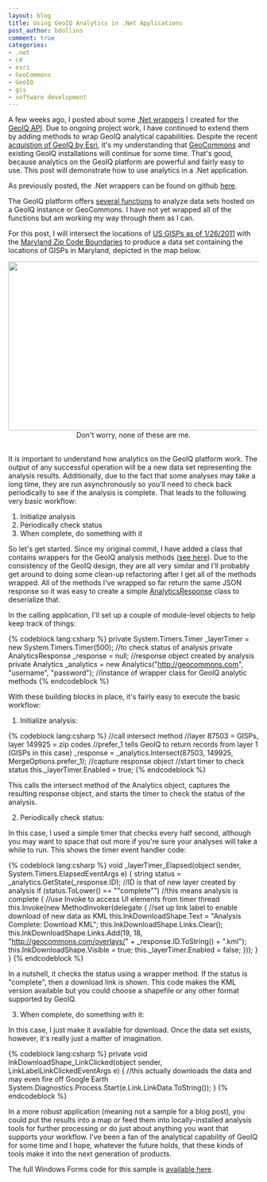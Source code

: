 ```yaml
---
layout: blog
title: Using GeoIQ Analytics in .Net Applications
post_author: bdollins
comment: true
categories:
- .net
- c#
- esri
- GeoCommons
- GeoIQ
- gis
- software development
---
```


A few weeks ago, I posted about some <a href="http://blog.geomusings.com/2012/06/11/geoiq-api-wrappers-for-net/" target="_blank">.Net wrappers</a> I created for the <a href="http://developer.geoiq.com/api/" target="_blank">GeoIQ API</a>. Due to ongoing project work, I have continued to extend them by adding methods to wrap GeoIQ analytical capabilities. Despite the recent <a href="http://blog.geoiq.com/2012/07/10/building-from-the-inside/" target="_blank">acquistion of GeoIQ by Esri</a>, it's my understanding that <a href="http://geocommons.com" target="_blank">GeoCommons</a> and existing GeoIQ installations will continue for some time. That's good, because analytics on the GeoIQ platform are powerful and fairly easy to use. This post will demonstrate how to use analytics in a .Net application.

As previously posted, the .Net wrappers can be found on github <a href="https://github.com/geobabbler/GeoIQ4Net" target="_blank">here</a>.

The GeoIQ platform offers <a href="http://developer.geoiq.com/api/analysis/" target="_blank">several functions</a> to analyze data sets hosted on a GeoIQ instance or GeoCommons. I have not yet wrapped all of the functions but am working my way through them as I can.

For this post, I will intersect the locations of <a href="http://geocommons.com/overlays/87503" target="_blank">US GISPs as of 1/26/2011</a> with the <a href="http://geocommons.com/overlays/149925" target="_blank">Maryland Zip Code Boundaries</a> to produce a data set containing the locations of GISPs in Maryland, depicted in the map below.

<div style="text-align: center;"><a href="http://geobabble.files.wordpress.com/2012/07/intersect_results.png"><img alt="" class="size-full wp-image-2793" height="340" src="http://geobabble.files.wordpress.com/2012/07/intersect_results.png" title="intersect_results" width="640" /></a><div style="text-align: center; font-size: 14px">Don't worry, none of these are me.<br /><br/></div></div>

<!--more-->

It is important to understand how analytics on the GeoIQ platform work. The output of any successful operation will be a new data set representing the analysis results. Additionally, due to the fact that some analyses may take a long time, they are run asynchronously so you'll need to check back periodically to see if the analysis is complete. That leads to the following very basic workflow:

1. Initialize analysis
2. Periodically check status
3. When complete, do something with it 

So let's get started. Since my original commit, I have added a class that contains wrappers for the GeoIQ analysis methods (<a href="https://github.com/geobabbler/GeoIQ4Net/blob/master/Analytics.cs" target="_blank">see here</a>). Due to the consistency of the GeoIQ design, they are all very similar and I'll probably get around to doing some clean-up refactoring after I get all of the methods wrapped. All of the methods I've wrapped so far return the same JSON response so it was easy to create a simple <a href="https://github.com/geobabbler/GeoIQ4Net/blob/master/Data/AnalyticsData.cs" target="_blank">AnalyticsResponse</a> class to deserialize that.

In the calling application, I'll set up a couple of module-level objects to help keep track of things:

{% codeblock lang:csharp %}
        private System.Timers.Timer _layerTimer = new System.Timers.Timer(500); //to check status of analysis
        private AnalyticsResponse _response = null; //response object created by analysis
        private Analytics _analytics = new Analytics("http://geocommons.com", "username", "password"); //instance of wrapper class for GeoIQ analytic methods
{% endcodeblock %}

With these building blocks in place, it's fairly easy to execute the basic workflow:

1. Initialize analysis:

{% codeblock lang:csharp %}
//call intersect method
//layer 87503 = GISPs, layer 149925 = zip codes
//prefer_1 tells GeoIQ to return records from layer 1 (GISPs in this case)
 _response = _analytics.Intersect(87503, 149925, MergeOptions.prefer_1); //capture response object
 //start timer to check status
 this._layerTimer.Enabled = true;
{% endcodeblock %}

This calls the intersect method of the Analytics object, captures the resulting response object, and starts the timer to check the status of the analysis.

2. Periodically check status:

In this case, I used a simple timer that checks every half second, although you may want to space that out more if you're sure your analyses will take a while to run. This shows the timer event handler code:

{% codeblock lang:csharp %}
void _layerTimer_Elapsed(object sender, System.Timers.ElapsedEventArgs e)
{
     string status = _analytics.GetState(_response.ID); //ID is that of new layer created by analysis
     if (status.ToLower() == "\"complete\"") //this means analysis is complete
     {
         //use Invoke to access UI elements from timer thread
         this.Invoke(new MethodInvoker(delegate
         {
            //set up link label to enable download of new data as KML
            this.lnkDownloadShape.Text = "Analysis Complete: Download KML";
            this.lnkDownloadShape.Links.Clear();
            this.lnkDownloadShape.Links.Add(19, 18, "http://geocommons.com/overlays/" + _response.ID.ToString() + ".kml");
            this.lnkDownloadShape.Visible = true;
            this._layerTimer.Enabled = false;
         }));
     }
}
{% endcodeblock %}

In a nutshell, it checks the status using a wrapper method. If the status is "complete", then a download link is shown. This code makes the KML version available but you could choose a shapefile or any other format supported by GeoIQ.

3. When complete, do something with it:

In this case, I just make it available for download. Once the data set exists, however, it's really just a matter of imagination.  

{% codeblock lang:csharp %}
private void lnkDownloadShape_LinkClicked(object sender, LinkLabelLinkClickedEventArgs e)
{
    //this actually downloads the data and may even fire off Google Earth
    System.Diagnostics.Process.Start(e.Link.LinkData.ToString());
}
{% endcodeblock %}

In a more robust application (meaning not a sample for a blog post), you could put the results into a map or feed them into locally-installed analysis tools for further processing or do just about anything you want that supports your workflow. I've been a fan of the analytical capability of GeoIQ for some time and I hope, whatever the future holds, that these kinds of tools make it into the next generation of products.

The full Windows Forms code for this sample is <a href="https://gist.github.com/3137738" target="_blank">available here</a>.
